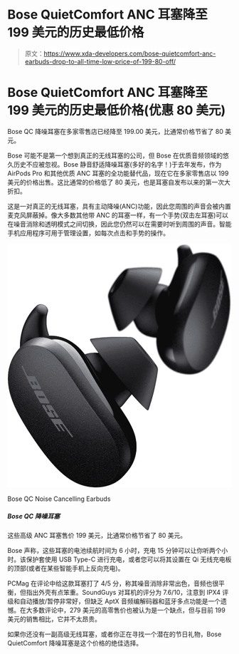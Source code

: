 # Bose QuietComfort ANC 耳塞降至 199 美元的历史最低价格

> 原文：<https://www.xda-developers.com/bose-quietcomfort-anc-earbuds-drop-to-all-time-low-price-of-199-80-off/>

# Bose QuietComfort ANC 耳塞降至 199 美元的历史最低价格(优惠 80 美元)

Bose QC 降噪耳塞在多家零售店已经降至 199.00 美元，比通常价格节省了 80 美元。

Bose 可能不是第一个想到真正的无线耳塞的公司，但 Bose 在优质音频领域的悠久历史不应被忽视。Bose 静音舒适降噪耳塞(多好的名字！)于去年发布，作为 AirPods Pro 和其他优质 ANC 耳塞的全功能替代品，现在它在多家零售店以 199 美元的价格出售。这比通常的价格低了 80 美元，也是耳塞自发布以来的第一次大折扣。

这是一对真正的无线耳塞，具有主动降噪(ANC)功能，因此您周围的声音会被内置麦克风屏蔽掉。像大多数其他带 ANC 的耳塞一样，有一个手势(双击左耳塞)可以在噪音消除和透明模式之间切换，因此您仍然可以在需要时听到周围的声音。智能手机应用程序可用于管理设置，如每次点击和手势的操作。

 <picture>![These premium ANC earbuds are on sale for $199, a savings of $80 from the usual price.](img/9cb97a4c8d0df218141e452897727e1f.png)</picture> 

Bose QC Noise Cancelling Earbuds

##### Bose QC 降噪耳塞

这些高级 ANC 耳塞售价 199 美元，比通常价格节省了 80 美元。

Bose 声称，这些耳塞的电池续航时间为 6 小时，充电 15 分钟可以让你听两个小时。该保护套使用 USB Type-C 进行充电，或者您可以将其设置在 Qi 无线充电板的顶部(或者在某些智能手机上反向充电)。

PCMag 在评论中给这款耳塞打了 4/5 分，称其噪音消除非常出色，音频也很平衡，但指出外壳有点笨重。SoundGuys 对耳机的评分为 7.6/10，注意到 IPX4 评级和自动播放/暂停非常好，但缺乏 AptX 音频编解码器和蓝牙多点功能是一个遗憾。在大多数评论中，279 美元的高零售价也被认为是一个缺点，但与目前 199 美元的销售相比，它并不太昂贵。

如果你还没有一副高级无线耳塞，或者你正在寻找一个潜在的节日礼物，Bose QuietComfort 降噪耳塞是这个价格的绝佳选择。